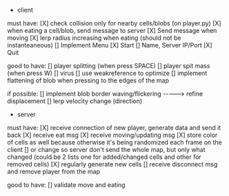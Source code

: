 * client

must have:
[X] check collision only for nearby cells/blobs (on player.py)
[X] when eating a cell/blob, send message to server
[X] Send message when moving
[X] lerp radius increasing when eating (should not be instanteaneous)
[] Implement Menu
    [X] Start
    [] Name, Server IP/Port
    [X] Quit

good to have:
[] player splitting (when press SPACE)
[] player spit mass (when press W)
[] virus
[] use weakreference to optimize
[] implement flattening of blob when pressing to the edges of the map

if possible:
[] implement blob border waving/flickering -----> refine displacement
[] lerp velocity change (direction)

* server

must have:
[X] receive connection of new player, generate data and send it back
[X] receive eat msg
[X] receive moving/updating msg
[X] store color of cells as well because otherwise it's being randomized each frame on the client
    [] or change so server don't send the whole map, but only what changed (could be 2 lists one for added/changed cells and other for removed cells)
[X] regularly generate new cells
[] receive disconnect msg and remove player from the map

good to have:
[] validate move and eating
